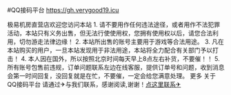 #QQ接码平台 https://gh.verygood19.icu

极易机房直营店欢迎您访问本站 1. 请不要用作任何违法途径，或者用作不法犯罪活动，本站只有义务出售，但无法行使使用权，您拥有使用权以后，请您合法利用，切勿游走法律边缘！ 
                           2. 本站所出售的账号主要用于游戏等合法用途。 
                           3. 凡在本站购买的用户，一旦本站发现用于非法用途，本站将全力配合有关部门予以打击！ 
                           4. 本人因在国外，所以按照北京时间每天早上8点左右补货，不要催！！ 
                           5. 所有账号包售前违规，订单问题联系左边在线客服，提供订单号和问题，收到消息会第一时间回复，没回复就是在忙，不要催，一定会给您满意处理。
                           更多 关于QQ接码平台 请通过✈与我们联系，感谢阅读,谢谢！[点这里联系✈](https://t.me/jiyishuka)
